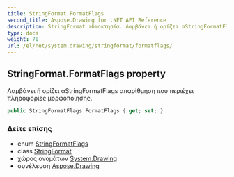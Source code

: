 ```yaml
---
title: StringFormat.FormatFlags
second_title: Aspose.Drawing for .NET API Reference
description: StringFormat ιδιοκτησία. Λαμβάνει ή ορίζει αStringFormatFlags απαρίθμηση που περιέχει πληροφορίες μορφοποίησης.
type: docs
weight: 70
url: /el/net/system.drawing/stringformat/formatflags/
---
```

## StringFormat.FormatFlags property

Λαμβάνει ή ορίζει αStringFormatFlags απαρίθμηση που περιέχει πληροφορίες μορφοποίησης.

```csharp
public StringFormatFlags FormatFlags { get; set; }
```

### Δείτε επίσης

* enum [StringFormatFlags](../../stringformatflags/)
* class [StringFormat](../)
* χώρος ονομάτων [System.Drawing](../../stringformat/)
* συνέλευση [Aspose.Drawing](../../../)


